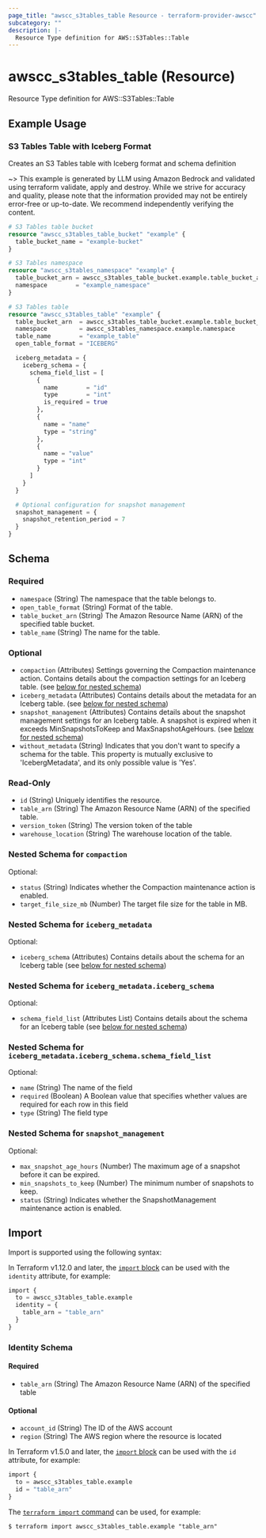 ```yaml
---
page_title: "awscc_s3tables_table Resource - terraform-provider-awscc"
subcategory: ""
description: |-
  Resource Type definition for AWS::S3Tables::Table
---
```


# awscc_s3tables_table (Resource)

Resource Type definition for AWS::S3Tables::Table

## Example Usage

### S3 Tables Table with Iceberg Format
Creates an S3 Tables table with Iceberg format and schema definition

~> This example is generated by LLM using Amazon Bedrock and validated using terraform validate, apply and destroy. While we strive for accuracy and quality, please note that the information provided may not be entirely error-free or up-to-date. We recommend independently verifying the content.

```terraform
# S3 Tables table bucket
resource "awscc_s3tables_table_bucket" "example" {
  table_bucket_name = "example-bucket"
}

# S3 Tables namespace
resource "awscc_s3tables_namespace" "example" {
  table_bucket_arn = awscc_s3tables_table_bucket.example.table_bucket_arn
  namespace        = "example_namespace"
}

# S3 Tables table
resource "awscc_s3tables_table" "example" {
  table_bucket_arn  = awscc_s3tables_table_bucket.example.table_bucket_arn
  namespace         = awscc_s3tables_namespace.example.namespace
  table_name        = "example_table"
  open_table_format = "ICEBERG"

  iceberg_metadata = {
    iceberg_schema = {
      schema_field_list = [
        {
          name        = "id"
          type        = "int"
          is_required = true
        },
        {
          name = "name"
          type = "string"
        },
        {
          name = "value"
          type = "int"
        }
      ]
    }
  }

  # Optional configuration for snapshot management
  snapshot_management = {
    snapshot_retention_period = 7
  }
}
```

<!-- schema generated by tfplugindocs -->
## Schema

### Required

- `namespace` (String) The namespace that the table belongs to.
- `open_table_format` (String) Format of the table.
- `table_bucket_arn` (String) The Amazon Resource Name (ARN) of the specified table bucket.
- `table_name` (String) The name for the table.

### Optional

- `compaction` (Attributes) Settings governing the Compaction maintenance action. Contains details about the compaction settings for an Iceberg table. (see [below for nested schema](#nestedatt--compaction))
- `iceberg_metadata` (Attributes) Contains details about the metadata for an Iceberg table. (see [below for nested schema](#nestedatt--iceberg_metadata))
- `snapshot_management` (Attributes) Contains details about the snapshot management settings for an Iceberg table. A snapshot is expired when it exceeds MinSnapshotsToKeep and MaxSnapshotAgeHours. (see [below for nested schema](#nestedatt--snapshot_management))
- `without_metadata` (String) Indicates that you don't want to specify a schema for the table. This property is mutually exclusive to 'IcebergMetadata', and its only possible value is 'Yes'.

### Read-Only

- `id` (String) Uniquely identifies the resource.
- `table_arn` (String) The Amazon Resource Name (ARN) of the specified table.
- `version_token` (String) The version token of the table
- `warehouse_location` (String) The warehouse location of the table.

<a id="nestedatt--compaction"></a>
### Nested Schema for `compaction`

Optional:

- `status` (String) Indicates whether the Compaction maintenance action is enabled.
- `target_file_size_mb` (Number) The target file size for the table in MB.


<a id="nestedatt--iceberg_metadata"></a>
### Nested Schema for `iceberg_metadata`

Optional:

- `iceberg_schema` (Attributes) Contains details about the schema for an Iceberg table (see [below for nested schema](#nestedatt--iceberg_metadata--iceberg_schema))

<a id="nestedatt--iceberg_metadata--iceberg_schema"></a>
### Nested Schema for `iceberg_metadata.iceberg_schema`

Optional:

- `schema_field_list` (Attributes List) Contains details about the schema for an Iceberg table (see [below for nested schema](#nestedatt--iceberg_metadata--iceberg_schema--schema_field_list))

<a id="nestedatt--iceberg_metadata--iceberg_schema--schema_field_list"></a>
### Nested Schema for `iceberg_metadata.iceberg_schema.schema_field_list`

Optional:

- `name` (String) The name of the field
- `required` (Boolean) A Boolean value that specifies whether values are required for each row in this field
- `type` (String) The field type




<a id="nestedatt--snapshot_management"></a>
### Nested Schema for `snapshot_management`

Optional:

- `max_snapshot_age_hours` (Number) The maximum age of a snapshot before it can be expired.
- `min_snapshots_to_keep` (Number) The minimum number of snapshots to keep.
- `status` (String) Indicates whether the SnapshotManagement maintenance action is enabled.

## Import

Import is supported using the following syntax:

In Terraform v1.12.0 and later, the [`import` block](https://developer.hashicorp.com/terraform/language/import) can be used with the `identity` attribute, for example:

```terraform
import {
  to = awscc_s3tables_table.example
  identity = {
    table_arn = "table_arn"
  }
}
```

<!-- schema generated by tfplugindocs -->
### Identity Schema

#### Required

- `table_arn` (String) The Amazon Resource Name (ARN) of the specified table

#### Optional

- `account_id` (String) The ID of the AWS account
- `region` (String) The AWS region where the resource is located

In Terraform v1.5.0 and later, the [`import` block](https://developer.hashicorp.com/terraform/language/import) can be used with the `id` attribute, for example:

```terraform
import {
  to = awscc_s3tables_table.example
  id = "table_arn"
}
```

The [`terraform import` command](https://developer.hashicorp.com/terraform/cli/commands/import) can be used, for example:

```shell
$ terraform import awscc_s3tables_table.example "table_arn"
```
